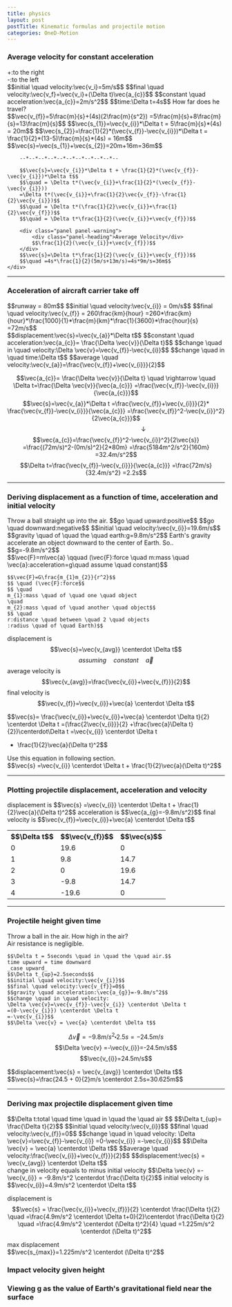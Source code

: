 ```yaml
---
title: physics
layout: post
postTitle: Kinematic formulas and projectile motion 
categories: OneD-Motion
---
```


### Average velocity for constant acceleration

<div class="panel">
	+:to the right<br>
	-:to the left<br>
	$$initial \quad velocity:\vec{v_i}=5m/s$$
	$$final \quad velocity:\vec{v_f}=\vec{v_i}+(\Delta t)\vec{a_{c}}$$
	$$constant \quad acceleration:\vec{a_{c}}=2m/s^2$$
	$$time:\Delta t=4s$$
	How far does he travel?  
</div>

<div class="row">
	<div class="col-sm-6">
		<div id="svg01"></div>
	</div>
	<div class="col-sm-6">
		$$\vec{v_{f}}=5\frac{m}{s}+(4s)(2\frac{m}{s^2})
		=5\frac{m}{s}+8\frac{m}{s}=13\frac{m}{s}$$
		$$\vec{s_{1}}=\vec{v_{i}}*\Delta t 
		= 5\frac{m}{s}*(4s) = 20m$$
		$$\vec{s_{2}}=\frac{1}{2}*(\vec{v_{f}}-\vec{v_{i}})*\Delta t 
		= \frac{1}{2}*(13-5)\frac{m}{s}*(4s) = 16m$$
		$$\vec{s}=\vec{s_{1}}+\vec{s_{2}}=20m+16m=36m$$

		--*--*--*--*--*--*--*--*--*--*--

		$$\vec{s}=\vec{v_{i}}*\Delta t + \frac{1}{2}*(\vec{v_{f}}-\vec{v_{i}})*\Delta t$$
		$$\quad = \Delta t*(\vec{v_{i}}+\frac{1}{2}*(\vec{v_{f}}-\vec{v_{i}}))
		=\Delta t*(\vec{v_{i}}+\frac{1}{2}\vec{v_{f}}-\frac{1}{2}\vec{v_{i}})$$
		$$\quad = \Delta t*(\frac{1}{2}\vec{v_{i}}+\frac{1}{2}\vec{v_{f}})$$
		$$\quad = \Delta t*\frac{1}{2}(\vec{v_{i}}+\vec{v_{f}})$$

		<div class="panel panel-warning">
			<div class="panel-heading">Average Velocity</div>
			$$\frac{1}{2}(\vec{v_{i}}+\vec{v_{f}})$$	
		</div>
		$$\vec{s}=\Delta t*\frac{1}{2}(\vec{v_{i}}+\vec{v_{f}})$$
		$$\quad =4s*\frac{1}{2}(5m/s+13m/s)=4s*9m/s=36m$$
	</div>
</div>

------

### Acceleration of aircraft carrier take off

<div class="panel">
	$$runway = 80m$$
	$$initial \quad velocity:\vec{v_{i}} = 0m/s$$
	$$final \quad velocity:\vec{v_{f}} = 260\frac{km}{hour}
	=260*\frac{km}{hour}*\frac{1000}{1}*\frac{m}{km}*\frac{1}{3600}*\frac{hour}{s}
	=72m/s$$
</div>
<div class="panel">
	$$displacement:\vec{s}=\vec{v_{a}}*\Delta t$$
	$$constant \quad acceleration:\vec{a_{c}}= \frac{\Delta \vec{v}}{\Delta t}$$
	$$change \quad in \quad velocity:\Delta \vec{v}=\vec{v_{f}}-\vec{v_{i}}$$
	$$change \quad in \quad time:\Delta t$$
	$$average \quad velocity:\vec{v_{a}}=\frac{\vec{v_{f}}+\vec{v_{i}}}{2}$$
</div>

$$\vec{a_{c}}= \frac{\Delta \vec{v}}{\Delta t}
\quad \rightarrow \quad 
\Delta t=\frac{\Delta \vec{v}}{\vec{a_{c}}}
=\frac{\vec{v_{f}}-\vec{v_{i}}}{\vec{a_{c}}}$$
$$\vec{s}=\vec{v_{a}}*\Delta t
=\frac{\vec{v_{f}}+\vec{v_{i}}}{2}*
\frac{\vec{v_{f}}-\vec{v_{i}}}{\vec{a_{c}}}
=\frac{\vec{v_{f}}^2-\vec{v_{i}}^2}{2\vec{a_{c}}}$$
$$\qquad\qquad\qquad\qquad\downarrow$$
$$\vec{a_{c}}=\frac{\vec{v_{f}}^2-\vec{v_{i}}^2}{2\vec{s}}
=\frac{(72m/s)^2-(0m/s)^2}{2*80m}
=\frac{5184m^2/s^2}{160m}
=32.4m/s^2$$
$$\Delta t=\frac{\vec{v_{f}}-\vec{v_{i}}}{\vec{a_{c}}}
=\frac{72m/s}{32.4m/s^2}
=2.2s$$



------

### Deriving displacement as a function of time, acceleration and initial velocity

<div class="panel">
	Throw a ball straight up into the air.
	$$go \quad upward:positive$$
	$$go \quad downward:negative$$
	$$initial \quad velocity:\vec{v_{i}}=19.6m/s$$
	$$gravity \quad of \quad the \quad earth:g=9.8m/s^2$$
	Earth's gravity accelerate an object downward to the center of Earth. So..
	$$g=-9.8m/s^2$$
</div>
<div class="panel">
	$$\vec{F}=m\vec{a} 
	\qquad 
	(\vec{F}:force \quad 
	m:mass \quad 
	\vec{a}:acceleration=g\quad assume \quad constant)$$

	$$\vec{F}=G\frac{m_{1}m_{2}}{r^2}$$
	$$ \quad (\vec{F}:force$$
	$$ \quad 
	m_{1}:mass \quad of \quad one \quad object
	\quad
	m_{2}:mass \quad of \quad another \quad object$$
	$$ \quad
	r:distance \quad between \quad 2 \quad objects
	:radius \quad of \quad Earth)$$
</div>

displacement is
$$\vec{s}=\vec{v_{avg}} \centerdot \Delta t$$
$$assuming \quad constant \quad \vec{a}$$
average velocity is
$$\vec{v_{avg}}=\frac{\vec{v_{i}}+\vec{v_{f}}}{2}$$
final velocity is
$$\vec{v_{f}}=\vec{v_{i}}+\vec{a} \centerdot \Delta t$$ 

$$\vec{s}=
\frac{\vec{v_{i}}+\vec{v_{i}}+\vec{a} \centerdot \Delta t}{2}
\centerdot \Delta t
=(\frac{2\vec{v_{i}}}{2}
+\frac{\vec{a}\Delta t}{2})\centerdot\Delta t
=\vec{v_{i}} \centerdot \Delta t 
+ \frac{1}{2}\vec{a}(\Delta t)^2$$

<div class="panel">
	<div class="panel^heading">
		Use this equation in following section.
	</div>
$$\vec{s}
=\vec{v_{i}} \centerdot \Delta t 
+ \frac{1}{2}\vec{a}(\Delta t)^2$$
</div>

------

### Plotting projectile displacement, acceleration and velocity

<div class="row">
	<div class="col-sm-6">
		<div class="panel">
			displacement is
			$$\vec{s}
			=\vec{v_{i}} \centerdot \Delta t 
			+ \frac{1}{2}\vec{a}(\Delta t)^2$$
			acceleration is
			$$\vec{a_{g}=-9.8m/s^2}$$
			final velocity is
			$$\vec{v_{f}}=\vec{v_{i}}+\vec{a} \centerdot \Delta t$$ 
		</div>
	</div>
	<div class="col-sm-3">
		<table class="table">
			<tr>
				<th>$$\Delta t$$</th>
				<th>$$\vec{v_{f}}$$</th>
				<th>$$\vec{s}$$</th>
			</tr>	
			<tr>
				<td>0</td>
				<td>19.6</td>
				<td>0</td>
			</tr>
			<tr>
				<td>1</td>
				<td>9.8</td>
				<td>14.7</td>
			</tr>
			<tr>
				<td>2</td>
				<td>0</td>
				<td>19.6</td>
			</tr>
			<tr>
				<td>3</td>
				<td>-9.8</td>
				<td>14.7</td>
			</tr>
			<tr>
				<td>4</td>
				<td>-19.6</td>
				<td>0</td>
			</tr>
		</table>
	</div>

</div>
<div class="row">
	<div class="col-sm-4">
		<div id="svg02"></div>
	</div>
	<div class="col-sm-4">
		<div id="svg03"></div>
	</div>
	<div class="col-sm-4">
		<div id="svg04"></div>
	</div>
</div>


------

### Projectile height given time

<div class="panel-body">
	Throw a ball in the air.	How high in the air?
</div>

<div class="panel">
	Air resistance is negligible.

	$$\Delta t = 5seconds \quad in \quad the \quad air.$$
	time upward = time downward
	_case upward_
	$$\Delta t_{up}=2.5seconds$$
	$$initial \quad velocity:\vec{v_{i}}$$
	$$final \quad velocity:\vec{v_{f}}=0$$
	$$gravity \quad acceleration:\vec{a_{g}}=-9.8m/s^2$$ 
	$$change \quad in \quad velocity:
	\Delta \vec{v}=\vec{v_{f}}-\vec{v_{i}} \centerdot \Delta t
	=(0-\vec{v_{i}}) \centerdot \Delta t
	=-\vec{v_{i}}$$
	$$\Delta \vec{v} = \vec{a} \centerdot \Delta t$$
</div>

$$\Delta \vec{v} =-9.8m/s^2 \centerdot 2.5s=-24.5m/s$$
$$\Delta \vec{v} =-\vec{v_{i}}=-24.5m/s$$
$$\vec{v_{i}}=24.5m/s$$

<div class="panel">
	$$displacement:\vec{s} = \vec{v_{avg}} \centerdot \Delta t$$
</div>
$$\vec{s}=\frac{24.5 + 0}{2}m/s \centerdot 2.5s=30.625m$$

-------------------

### Deriving max projectile displacement given time

<div class="panel">
	$$\Delta t:total \quad time \quad in \quad the \quad air $$
	$$\Delta t_{up}= \frac{\Delta t}{2}$$
	$$initial \quad velocity:\vec{v_{i}}$$
	$$final \quad velocity:\vec{v_{f}}=0$$
	$$change \quad in \quad velocity:
	\Delta \vec{v}=\vec{v_{f}}-\vec{v_{i}}
	=0-\vec{v_{i}}
	=-\vec{v_{i}}$$
	$$\Delta \vec{v} = \vec{a} \centerdot \Delta t$$
	$$average \quad velocity:\frac{\vec{v_{i}}+\vec{v_{f}}}{2}$$ 
	$$displacement:\vec{s} = \vec{v_{avg}} \centerdot \Delta t$$
</div>
change in velocity equals to minus initial velocity
$$\Delta \vec{v} 
=-\vec{v_{i}}
= -9.8m/s^2 \centerdot \frac{\Delta t}{2}$$
initial velocity is
$$\vec{v_{i}}=4.9m/s^2 \centerdot \Delta t$$

displacement is
$$\vec{s} 
= \frac{\vec{v_{i}}+\vec{v_{f}}}{2} \centerdot \frac{\Delta t}{2}
\quad
=\frac{4.9m/s^2 \centerdot \Delta t+0}{2}\centerdot \frac{\Delta t}{2}
\quad
=\frac{4.9m/s^2 \centerdot (\Delta t)^2}{4}
\quad
=1.225m/s^2 \centerdot (\Delta t)^2$$

<div class="panel panel-info">
	<div class="panel-heading">
		max displacement
	</div>
	$$\vec{s_{max}}=1.225m/s^2 \centerdot (\Delta t)^2$$
</div>


### Impact velocity given height

### Viewing g as the value of Earth's gravitational field near the surface 


<script type="text/javascript" src="http://cdn.mathjax.org/mathjax/latest/MathJax.js?config=TeX-AMS-MML_HTMLorMML"></script>
<script src="http://d3js.org/d3.v3.min.js" charset="utf-8"></script>
<script>

  var height = 400;
  var width = 400;

/**
	average velocity
*/

var svg01 = d3.select("#svg01")
                .append("svg")
                .attr("height",height)
                .attr("width",width);

/* 軸 */
var scale01X = d3.scale.linear()
                .domain([0,6])
                .range([50,380]);
var scale01Y = d3.scale.linear()
                .domain([0,15])
                .range([360,30]);

var xAxis01 = d3.svg.axis()
                  .scale(scale01X)
                  .tickValues([0, 1, 2, 3, 4, 5, 6])
                  .tickPadding(5)
                  .tickFormat(d3.format("d"));

var xAxis01Group = svg01.append("g")
                      .attr("transform","translate(0,"+ scale01Y(0)+")")
                      .attr("stroke","white")
                      .style("fill","none")
                      .call(xAxis01);   

var yAxis01 = d3.svg.axis()
                  .scale(scale01Y)
                  .orient(["left"])
                  .tickPadding(0)
                  .tickValues([0,1,2,3,4,5,6,7,8,9,10,11,12,13,14,15]);

var yAxis01Group = svg01.append("g")
.attr("transform","translate(" + scale01X(0) + ",0)")
                      .attr("stroke","white")
                      .style("fill","none")
                      .call(yAxis01);                                              
var curve011Data = [
	{"x":0,"y0":0,"y1":5},
	{"x":1,"y0":0,"y1":5},
	{"x":2,"y0":0,"y1":5},
	{"x":3,"y0":0,"y1":5},
	{"x":4,"y0":0,"y1":5},
];
var curve012Data = [
	{"x":0,"y0":5,"y1":5},
	{"x":1,"y0":5,"y1":7},
	{"x":2,"y0":5,"y1":9},
	{"x":3,"y0":5,"y1":11},
	{"x":4,"y0":5,"y1":13}
];
var area01 = d3.svg.area()
        .x(function(d,i) { return scale01X(d.x);})
        .y0(function(d,i) { return scale01Y(d.y0);})
        .y1(function(d,i) { return scale01Y(d.y1);});

svg01.append("path")
        .attr("d", area01(curve011Data))
        .attr("fill", "blue");
svg01.append("path")
        .attr("d", area01(curve012Data))
        .attr("fill", "green");

// grid
var gridX01 = [1,2,3,4,5,6];
var gridY01 = [1,2,3,4,5,6,7,8,9,10,11,12,13,14,15];

svg01.selectAll(".gridX01")
	.data(gridX01)
	.enter()
	.append("line")
	.attr("x1", function(d){return scale01X(d);})
	.attr("y1", function(d){return scale01Y(0);})
	.attr("x2", function(d){return scale01X(d);})
	.attr("y2", function(d){return scale01Y(15);})
	.attr("class","gridX01")
	.attr("opacity",10)
	.attr("stroke","#666");

svg01.selectAll(".gridY01")
	.data(gridY01)
	.enter()
	.append("line")
	.attr("x1", function(d){return scale01X(0);})
	.attr("y1", function(d){return scale01Y(d);})
	.attr("x2", function(d){return scale01X(6);})
	.attr("y2", function(d){return scale01Y(d);})
	.attr("class","gridY01")
	.attr("opacity",10)
	.attr("stroke","#666");

svg01.append("line")
	.attr("x1", function(d){return scale01X(0);})
	.attr("y1", function(d){return scale01Y(5);})
	.attr("x2", function(d){return scale01X(5);})
	.attr("y2", function(d){return scale01Y(15);})
	.attr("class","gridY01")
	.attr("stroke","#fff");

  /* texts */    
  var text01Data = [
        {"x":-0.5,"y":16,"text":"V(m/s)"},
        {"x":5.2,"y":-1.5,"text":"t(sec)"},
        {"x":1,"y":3,"text":"displacement 1"},
        {"x":1,"y":6,"text":"displacement 2"} ];    
  
  svg01.selectAll(".text01")
      .data(text01Data)
      .enter()
      .append("text")
      .attr("class","text01")
      .attr("x",function(d){return scale01X(d.x)})
      .attr("y",function(d){return scale01Y(d.y)})
      .text(function(d){return d.text})
      .attr("stroke","#fff")
      .attr("font-size","16px")
      .style("fill","white");        

/**
	displacement
*/

var svg02 = d3.select("#svg02")
                .append("svg")
                .attr("height",height)
                .attr("width",width);

/* 軸 */
var scale02X = d3.scale.linear()
                .domain([-0.5,4.2])
                .range([50,380]);
var scale02Y = d3.scale.linear()
                .domain([0,22])
                .range([360,30]);

var xAxis02 = d3.svg.axis()
                  .scale(scale02X)
                  .tickValues([0, 1, 2, 3, 4])
                  .tickPadding(5)
                  .tickFormat(d3.format("d"));

var xAxis02Group = svg02.append("g")
                      .attr("transform","translate(0,"+ scale02Y(0)+")")
                      .attr("stroke","white")
                      .style("fill","none")
                      .call(xAxis02);   

var yAxis02 = d3.svg.axis()
                  .scale(scale02Y)
                  .orient(["left"])
                  .tickPadding(0)
                  .tickValues([5,10,15,20]);

var yAxis02Group = svg02.append("g")
.attr("transform","translate(" + scale02X(0) + ",0)")
                      .attr("stroke","white")
                      .style("fill","none")
                      .call(yAxis02);                            



// grid
var gridX02 = [1,2,3,4];
var gridY02 = [5,10,15,20];

svg02.selectAll(".gridX02")
	.data(gridX02)
	.enter()
	.append("line")
	.attr("x1", function(d){return scale02X(d);})
	.attr("y1", function(d){return scale02Y(0);})
	.attr("x2", function(d){return scale02X(d);})
	.attr("y2", function(d){return scale02Y(20);})
	.attr("class","gridX02")
	.attr("opacity",10)
	.attr("stroke","#666");

svg02.selectAll(".gridY02")
	.data(gridY02)
	.enter()
	.append("line")
	.attr("x1", function(d){return scale02X(0);})
	.attr("y1", function(d){return scale02Y(d);})
	.attr("x2", function(d){return scale02X(4);})
	.attr("y2", function(d){return scale02Y(d);})
	.attr("class","gridY02")
	.attr("opacity",10)
	.attr("stroke","#666");

  /* texts */    
  var text02Data = [
        {"x":-0.5,"y":21,"text":"m"},
        {"x":4.1,"y":-1.5,"text":"t"},
        {"x":1.5,"y":21,"text":"displacement"} ];    
  
  svg02.selectAll(".text02")
      .data(text02Data)
      .enter()
      .append("text")
      .attr("class","text02")
      .attr("x",function(d){return scale02X(d.x)})
      .attr("y",function(d){return scale02Y(d.y)})
      .text(function(d){return d.text})
      .attr("stroke","#fff")
      .attr("font-size","16px")
      .style("fill","white");        

var point02Data = [0,14.7,19.6,14.7,0];

svg02.selectAll(".point02")
				.data(point02Data)
				.enter()
				.append("circle")
				.attr("cx",function(d,i){return scale02X(i) })
				.attr("cy",function(d,i){return scale02Y(d) })
				.attr("r",4)
				.attr("stroke","gold")
				.style("fill","gold")
				.attr("class","point02");

	var line02Data = [];
	for (var i = 0; i < 4.1; i=i+0.1) {
	 				line02Data.push(i);
	 			}; 			
	var line02 = d3.svg.line()
        .x(function(d) { return scale02X(d); })
        .y(function(d) { 
        	return scale02Y(19.6*d + (-9.8*d*d)/2); })
        .interpolate("linear");

 	svg02.append("path")
          .attr("d", line02(line02Data))
          .attr("stroke", "gold")
          .attr("stroke-width", 2)
          .attr("fill", "none");   

/**
	velocity
*/

var svg03 = d3.select("#svg03")
                .append("svg")
                .attr("height",height)
                .attr("width",width);

/* 軸 */
var scale03X = d3.scale.linear()
                .domain([-0.5,4.2])
                .range([50,380]);
var scale03Y = d3.scale.linear()
                .domain([-22,22])
                .range([360,30]);

var xAxis03 = d3.svg.axis()
                  .scale(scale03X)
                  .tickValues([1, 2, 3, 4])
                  .tickPadding(5)
                  .tickFormat(d3.format("d"));

var xAxis03Group = svg03.append("g")
                      .attr("transform","translate(0,"+ scale03Y(0)+")")
                      .attr("stroke","white")
                      .style("fill","none")
                      .call(xAxis03);   

var yAxis03 = d3.svg.axis()
                  .scale(scale03Y)
                  .orient(["left"])
                  .tickPadding(0)
                  .tickValues([-20,-10,0,10,20]);

var yAxis03Group = svg03.append("g")
.attr("transform","translate(" + scale03X(0) + ",0)")
                      .attr("stroke","white")
                      .style("fill","none")
                      .call(yAxis03);                                              
// grid
var gridX03 = [1,2,3,4];
var gridY03 = [-20,-10,10,20];

svg03.selectAll(".gridX03")
	.data(gridX03)
	.enter()
	.append("line")
	.attr("x1", function(d){return scale03X(d);})
	.attr("y1", function(d){return scale03Y(-20);})
	.attr("x2", function(d){return scale03X(d);})
	.attr("y2", function(d){return scale03Y(20);})
	.attr("class","gridX03")
	.attr("opacity",10)
	.attr("stroke","#666");

svg03.selectAll(".gridY03")
	.data(gridY03)
	.enter()
	.append("line")
	.attr("x1", function(d){return scale03X(0);})
	.attr("y1", function(d){return scale03Y(d);})
	.attr("x2", function(d){return scale03X(4);})
	.attr("y2", function(d){return scale03Y(d);})
	.attr("class","gridY03")
	.attr("opacity",10)
	.attr("stroke","#666");

var point03Data = [19.6,9.8,0,-9.8,-19.6];

svg03.selectAll(".point03")
				.data(point03Data)
				.enter()
				.append("circle")
				.attr("cx",function(d,i){return scale03X(i) })
				.attr("cy",function(d,i){return scale03Y(d) })
				.attr("r",4)
				.attr("stroke","gold")
				.style("fill","gold")
				.attr("class","point03");

	var line03Data = [];
	for (var i = 0; i <= 4; i++) {
	 				line03Data.push(i);
	 			}; 			
	var line03 = d3.svg.line()
        .x(function(d) { return scale03X(d); })
        .y(function(d) { return scale03Y(19.6 - (9.8*d)); })
        .interpolate("linear");

 	svg03.append("path")
          .attr("d", line03(line03Data))
          .attr("stroke", "gold")
          .attr("stroke-width", 2)
          .attr("fill", "none");   
  
  /* texts */    
  var text03Data = [
        {"x":-0.5,"y":21.5,"text":"m/s"},
        {"x":4.1,"y":-2,"text":"t"},
        {"x":1.5,"y":21,"text":"Velocity"} ];    
  
  svg03.selectAll(".text03")
      .data(text03Data)
      .enter()
      .append("text")
      .attr("class","text03")
      .attr("x",function(d){return scale03X(d.x)})
      .attr("y",function(d){return scale03Y(d.y)})
      .text(function(d){return d.text})
      .attr("stroke","#fff")
      .attr("font-size","16px")
      .style("fill","white");        

/**
	acceleration
*/

var svg04 = d3.select("#svg04")
                .append("svg")
                .attr("height",height)
                .attr("width",width);

/* 軸 */
var scale04X = d3.scale.linear()
                .domain([-0.5,4.2])
                .range([50,380]);
var scale04Y = d3.scale.linear()
                .domain([-22,22])
                .range([360,30]);

var xAxis04 = d3.svg.axis()
                  .scale(scale04X)
                  .tickValues([1, 2, 3, 4])
                  .tickPadding(5)
                  .tickFormat(d3.format("d"));

var xAxis04Group = svg04.append("g")
                      .attr("transform","translate(0,"+ scale04Y(0)+")")
                      .attr("stroke","white")
                      .style("fill","none")
                      .call(xAxis04);   

var yAxis04 = d3.svg.axis()
                  .scale(scale04Y)
                  .orient(["left"])
                  .tickPadding(0)
                  .tickValues([-20,-10,0,10,20]);

var yAxis04Group = svg04.append("g")
.attr("transform","translate(" + scale04X(0) + ",0)")
                      .attr("stroke","white")
                      .style("fill","none")
                      .call(yAxis04);                                              
// grid
var gridX04 = [1,2,3,4];
var gridY04 = [-20,-10,10,20];

svg04.selectAll(".gridX04")
	.data(gridX04)
	.enter()
	.append("line")
	.attr("x1", function(d){return scale04X(d);})
	.attr("y1", function(d){return scale04Y(-20);})
	.attr("x2", function(d){return scale04X(d);})
	.attr("y2", function(d){return scale04Y(20);})
	.attr("class","gridX04")
	.attr("opacity",10)
	.attr("stroke","#666");

svg04.selectAll(".gridY04")
	.data(gridY04)
	.enter()
	.append("line")
	.attr("x1", function(d){return scale04X(0);})
	.attr("y1", function(d){return scale04Y(d);})
	.attr("x2", function(d){return scale04X(4);})
	.attr("y2", function(d){return scale04Y(d);})
	.attr("class","gridY04")
	.attr("opacity",10)
	.attr("stroke","#666");

var point04Data = [-9.8,-9.8,-9.8,-9.8,-9.8];

svg04.selectAll(".point04")
				.data(point04Data)
				.enter()
				.append("circle")
				.attr("cx",function(d,i){return scale04X(i) })
				.attr("cy",function(d,i){return scale04Y(d) })
				.attr("r",4)
				.attr("stroke","gold")
				.style("fill","gold")
				.attr("class","point04");

	var line04Data = [];
	for (var i = 0; i <= 4; i++) {
	 				line04Data.push(i);
	 			}; 			
	var line04 = d3.svg.line()
        .x(function(d) { return scale04X(d); })
        .y(function(d) { return scale04Y(-9.8); })
        .interpolate("linear");

 	svg04.append("path")
          .attr("d", line04(line04Data))
          .attr("stroke", "gold")
          .attr("stroke-width", 2)
          .attr("fill", "none");   
  
  /* texts */    
  var text04Data = [
        {"x":-0.5,"y":21.5,"text":"m/s^2"},
        {"x":4.1,"y":-2,"text":"t"},
        {"x":1.5,"y":21,"text":"Acceleration"} ];    
  
  svg04.selectAll(".text04")
      .data(text04Data)
      .enter()
      .append("text")
      .attr("class","text04")
      .attr("x",function(d){return scale04X(d.x)})
      .attr("y",function(d){return scale04Y(d.y)})
      .text(function(d){return d.text})
      .attr("stroke","#fff")
      .attr("font-size","16px")
      .style("fill","white");        

</script>
